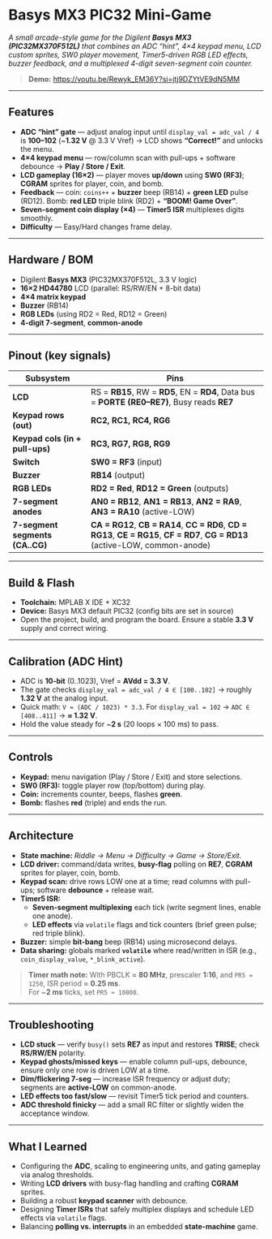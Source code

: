 

# Basys MX3 PIC32 Mini-Game

*A small arcade-style game for the Digilent **Basys MX3 (PIC32MX370F512L)** that combines an ADC “hint”, 4×4 keypad menu, LCD custom sprites, SW0 player movement, Timer5-driven RGB LED effects, buzzer feedback, and a multiplexed 4-digit seven-segment coin counter.*

> **Demo:** https://youtu.be/Rewyk_EM36Y?si=jtj9DZYtVE9dN5MM

---

## Features
- **ADC “hint” gate** — adjust analog input until `display_val = adc_val / 4` is **100–102** (~**1.32 V** @ 3.3 V Vref) → LCD shows **“Correct!”** and unlocks the menu.  
- **4×4 keypad menu** — row/column scan with pull-ups + software debounce → **Play / Store / Exit**.  
- **LCD gameplay (16×2)** — player moves **up/down** using **SW0 (RF3)**; **CGRAM** sprites for player, coin, and bomb.  
- **Feedback** — coin: `coins++` + **buzzer** beep (RB14) + **green LED** pulse (RD12). Bomb: **red LED** triple blink (RD2) + **“BOOM! Game Over”**.  
- **Seven-segment coin display (×4)** — **Timer5 ISR** multiplexes digits smoothly.  
- **Difficulty** — Easy/Hard changes frame delay.

---

## Hardware / BOM
- Digilent **Basys MX3** (PIC32MX370F512L, 3.3 V logic)  
- **16×2 HD44780** LCD (parallel: RS/RW/EN + 8-bit data)  
- **4×4 matrix keypad**  
- **Buzzer** (RB14)  
- **RGB LEDs** (using RD2 = Red, RD12 = Green)  
- **4-digit 7-segment**, **common-anode**

---

## Pinout (key signals)

| Subsystem | Pins |
|---|---|
| **LCD** | RS = **RB15**, RW = **RD5**, EN = **RD4**, Data bus = **PORTE (RE0–RE7)**, Busy reads **RE7** |
| **Keypad rows (out)** | **RC2, RC1, RC4, RG6** |
| **Keypad cols (in + pull-ups)** | **RC3, RG7, RG8, RG9** |
| **Switch** | **SW0 = RF3** (input) |
| **Buzzer** | **RB14** (output) |
| **RGB LEDs** | **RD2 = Red**, **RD12 = Green** (outputs) |
| **7-segment anodes** | **AN0 = RB12**, **AN1 = RB13**, **AN2 = RA9**, **AN3 = RA10** (active-LOW) |
| **7-segment segments (CA..CG)** | **CA = RG12**, **CB = RA14**, **CC = RD6**, **CD = RG13**, **CE = RG15**, **CF = RD7**, **CG = RD13** (active-LOW, common-anode) |


---

## Build & Flash
- **Toolchain:** MPLAB X IDE + XC32  
- **Device:** Basys MX3 default PIC32 (config bits are set in source)  
- Open the project, build, and program the board. Ensure a stable **3.3 V** supply and correct wiring.

---

## Calibration (ADC Hint)
- ADC is **10-bit** (0..1023), Vref = **AVdd = 3.3 V**.  
- The gate checks `display_val = adc_val / 4 ∈ [100..102]` → roughly **1.32 V** at the analog input.  
- Quick math: `V ≈ (ADC / 1023) * 3.3`. For `display_val = 102` → `ADC ∈ [408..411]` → **≈ 1.32 V**.  
- Hold the value steady for ~**2 s** (20 loops × 100 ms) to pass.

---

## Controls
- **Keypad:** menu navigation (Play / Store / Exit) and store selections.  
- **SW0 (RF3):** toggle player row (top/bottom) during play.  
- **Coin:** increments counter, beeps, flashes **green**.  
- **Bomb:** flashes **red** (triple) and ends the run.

---

## Architecture
- **State machine:** *Riddle → Menu → Difficulty → Game → Store/Exit*.  
- **LCD driver:** command/data writes, **busy-flag** polling on **RE7**, **CGRAM** sprites for player, coin, bomb.  
- **Keypad scan:** drive rows LOW one at a time; read columns with pull-ups; software **debounce** + release wait.  
- **Timer5 ISR:**  
  - **Seven-segment multiplexing** each tick (write segment lines, enable one anode).  
  - **LED effects** via `volatile` flags and tick counters (brief green pulse; red triple blink).  
- **Buzzer:** simple **bit-bang** beep (RB14) using microsecond delays.  
- **Data sharing:** globals marked **`volatile`** where read/written in ISR (e.g., `coin_display_value`, `*_blink_active`).

> **Timer math note:** With PBCLK ≈ **80 MHz**, prescaler **1:16**, and `PR5 = 1250`, ISR period ≈ **0.25 ms**.  
> For ~**2 ms** ticks, set `PR5 ≈ 10000`.

---

## Troubleshooting
- **LCD stuck** — verify `busy()` sets **RE7** as input and restores **TRISE**; check **RS/RW/EN** polarity.  
- **Keypad ghosts/missed keys** — enable column pull-ups, debounce, ensure only one row is driven LOW at a time.  
- **Dim/flickering 7-seg** — increase ISR frequency or adjust duty; segments are **active-LOW** on common-anode.  
- **LED effects too fast/slow** — revisit Timer5 tick period and counters.  
- **ADC threshold finicky** — add a small RC filter or slightly widen the acceptance window.

---

## What I Learned
- Configuring the **ADC**, scaling to engineering units, and gating gameplay via analog thresholds.  
- Writing **LCD drivers** with busy-flag handling and crafting **CGRAM** sprites.  
- Building a robust **keypad scanner** with debounce.  
- Designing **Timer ISRs** that safely multiplex displays and schedule LED effects via `volatile` flags.  
- Balancing **polling vs. interrupts** in an embedded **state-machine** game.
